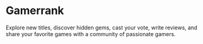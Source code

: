 # Gamerrank

Explore new titles, discover hidden gems, cast your vote, write
reviews, and share your favorite games with a community of passionate
gamers.

